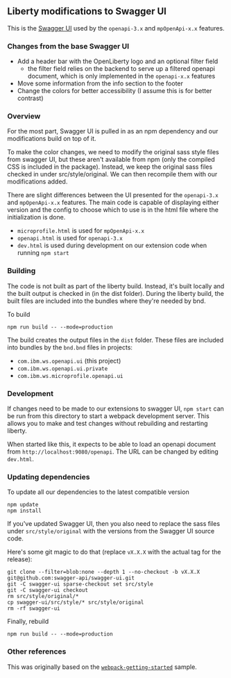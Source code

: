 ## Liberty modifications to Swagger UI

This is the [Swagger UI][swagger-ui] used by the `openapi-3.x` and `mpOpenApi-x.x` features.

### Changes from the base Swagger UI

- Add a header bar with the OpenLiberty logo and an optional filter field
  - the filter field relies on the backend to serve up a filtered openapi document, which is only implemented in the `openapi-x.x` features
- Move some information from the info section to the footer
- Change the colors for better accessibility (I assume this is for better contrast)

### Overview

For the most part, Swagger UI is pulled in as an npm dependency and our modifications build on top of it.

To make the color changes, we need to modify the original sass style files from swagger UI, but these aren't available from npm (only the compiled CSS is included in the package). Instead, we keep the original sass files checked in under src/style/original. We can then recompile them with our modifications added.

There are slight differences between the UI presented for the `openapi-3.x` and `mpOpenApi-x.x` features. The main code is capable of displaying either version and the config to choose which to use is in the html file where the initialization is done.

* `microprofile.html` is used for `mpOpenApi-x.x`
* `openapi.html` is used for `openapi-3.x`
* `dev.html` is used during development on our extension code when running `npm start`

### Building

The code is not built as part of the liberty build. Instead, it's built locally and the built output is checked in (in the dist folder). During the liberty build, the built files are included into the bundles where they're needed by bnd.

To build

```
npm run build -- --mode=production
```

The build creates the output files in the `dist` folder. These files are included into bundles by the `bnd.bnd` files in projects:
* `com.ibm.ws.openapi.ui` (this project)
* `com.ibm.ws.openapi.ui.private`
* `com.ibm.ws.microprofile.openapi.ui`

### Development

If changes need to be made to our extensions to swagger UI, `npm start` can be run from this directory to start a webpack development server. This allows you to make and test changes without rebuilding and restarting liberty.

When started like this, it expects to be able to load an openapi document from `http://localhost:9080/openapi`. The URL can be changed by editing `dev.html`.

### Updating dependencies

To update all our dependencies to the latest compatible version
```
npm update
npm install
```

If you've updated Swagger UI, then you also need to replace the sass files under `src/style/original` with the versions from the Swagger UI source code.

Here's some git magic to do that (replace `vX.X.X` with the actual tag for the release):

```
git clone --filter=blob:none --depth 1 --no-checkout -b vX.X.X git@github.com:swagger-api/swagger-ui.git
git -C swagger-ui sparse-checkout set src/style
git -C swagger-ui checkout
rm src/style/original/*
cp swagger-ui/src/style/* src/style/original
rm -rf swagger-ui
```

Finally, rebuild

```
npm run build -- --mode=production
```

### Other references

This was originally based on the [`webpack-getting-started`][webpack-sample] sample.

[swagger-ui]: https://github.com/swagger-api/swagger-ui
[webpack-sample]: https://github.com/swagger-api/swagger-ui/tree/df7749b2fe88c3235a2a7a2c965e8edaaa646356/docs/samples/webpack-getting-started